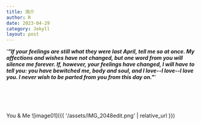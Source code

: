 ```yaml
---
title: 简介
author: R
date: 2023-04-29
category: Jekyll
layout: post
---
```


'***"If your feelings are still what they were last April, tell me so at once. My affections and wishes have not changed, but one word from you will silence me forever. If, however, your feelings have changed, I will have to tell you: you have bewitched me, body and soul, and I love--I love--I love you. I never wish to be parted from you from this day on."***'
<br>
<br>
<br>
<br>
<br>
<br>
You & Me
![image01]({{ '/assets/IMG_2048edit.png' | relative_url }})

